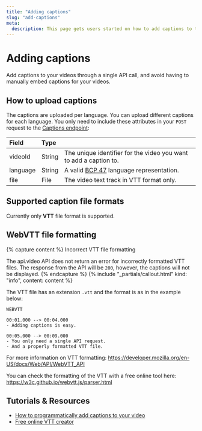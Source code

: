 ```yaml
---
title: "Adding captions"
slug: "add-captions"
meta:
  description: This page gets users started on how to add captions to their videos using the api.video Captions endpoint.
---
```


# Adding captions

Add captions to your videos through a single API call, and avoid having to manually embed captions for your videos.

## How to upload captions

The captions are uploaded per language. You can upload different captions for each language. You only need to include these attributes in your `POST` request to the [Captions endpoint](/reference/api/Captions):

| Field    | Type   |                                                                                            |
| :------- | :----- | :----------------------------------------------------------------------------------------- |
| videoId  | String | The unique identifier for the video you want to add a caption to.                          |
| language | String | A valid [BCP 47](https://en.wikipedia.org/wiki/IETF_language_tag) language representation. |
| file     | File   | The video text track in VTT format only.                                                   |

## Supported caption file formats

Currently only **VTT** file format is supported.

## WebVTT file formatting


{% capture content %}
Incorrect VTT file formatting

The api.video API does not return an error for incorrectly formatted VTT files. The response from the API will be `200`, however, the captions will not be displayed.
{% endcapture %}
{% include "_partials/callout.html" kind: "info", content: content %}

The VTT file has an extension `.vtt` and the format is as in the example below:

```text
WEBVTT

00:01.000 --> 00:04.000
- Adding captions is easy.

00:05.000 --> 00:09.000
- You only need a single API request.
- And a properly formatted VTT file.
```

For more information on VTT formatting: <https://developer.mozilla.org/en-US/docs/Web/API/WebVTT_API>

You can check the formatting of the VTT with a free online tool here: <https://w3c.github.io/webvtt.js/parser.html>

## Tutorials & Resources

- [How to programmatically add captions to your video](https://api.video/blog/tutorials/how-to-add-captions-to-your-videos/)
- [Free online VTT creator](https://www.vtt-creator.com/)